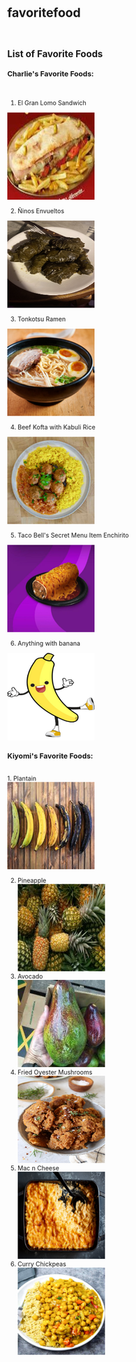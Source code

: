 # favoritefood
<br />
<h2>List of Favorite Foods</h2>

<h3>Charlie's Favorite Foods:</h3>
<br />

1. El Gran Lomo Sandwich

<img src="./images/el-gran-lomo.jpeg" alt="lomo" width="200" height="200" />

2. Ñinos Envueltos

<img src="./images/ninos-envueltos.jpeg" alt="lomo" width="200" height="200" />

3. Tonkotsu Ramen


<img src="./images/tonkotsu-ramen.jpeg" alt="lomo" width="200" height="200" />

4. Beef Kofta with Kabuli Rice

<img src="./images/beef-kofta.jpeg" alt="lomo" width="200" height="200" />

5. Taco Bell's Secret Menu Item Enchirito

<img src="./images/enchirito.jpeg" alt="lomo" width="200" height="200" />

6. Anything with banana

<img src="./images/bananaman.png" alt="lomo" width="200" height="200" />


<h3>Kiyomi's Favorite Foods:</h3>
<br />
1. Plantain 
<br /><img src="images/download.jpeg" width="200" height="200" />
                        
2. Pineapple 
<br /><img src= "images/images.jpeg" width="200" height="200" />
3. Avocado 
<br /><img src= "images/download (1).jpeg" width="200" height="200"/>
4. Fried Oyester Mushrooms 
<br /><img src= "images/Fried-Oyster-Mushrooms-5.jpeg" width="200" height="200"/>
5. Mac n Cheese 
<br /><img src= "images/kwr-mac-and-cheese-articleLarge-v2.jpeg" width="200" height="200"/>
6. Curry Chickpeas 
<br /><img src= "images/vegan-chickpea-curry-recipe.jpeg" width="200" height="200"/>


